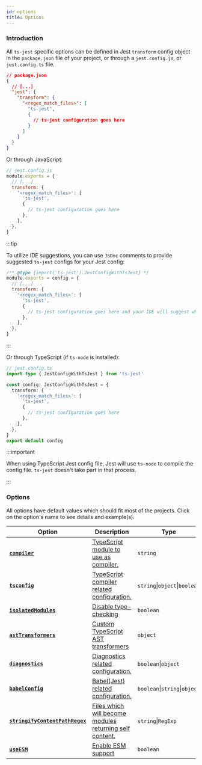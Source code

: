 ```yaml
---
id: options
title: Options
---
```


### Introduction

All `ts-jest` specific options can be defined in Jest `transform` config object in the `package.json` file of your project,
or through a `jest.config.js`, or `jest.config.ts` file.

```json
// package.json
{
  // [...]
  "jest": {
    "transform": {
      "<regex_match_files>": [
        "ts-jest",
        {
          // ts-jest configuration goes here
        }
      ]
    }
  }
}
```

Or through JavaScript:

```js
// jest.config.js
module.exports = {
  // [...]
  transform: {
    '<regex_match_files>': [
      'ts-jest',
      {
        // ts-jest configuration goes here
      },
    ],
  },
}
```

:::tip

To utilize IDE suggestions, you can use `JSDoc` comments to provide suggested `ts-jest` configs for your Jest config:

```js
/** @type {import('ts-jest').JestConfigWithTsJest} */
module.exports = config = {
  // [...]
  transform: {
    '<regex_match_files>': [
      'ts-jest',
      {
        // ts-jest configuration goes here and your IDE will suggest which configs when typing
      },
    ],
  },
}
```

:::

Or through TypeScript (if `ts-node` is installed):

```ts
// jest.config.ts
import type { JestConfigWithTsJest } from 'ts-jest'

const config: JestConfigWithTsJest = {
  transform: {
    '<regex_match_files>': [
      'ts-jest',
      {
        // ts-jest configuration goes here
      },
    ],
  },
}
export default config
```

:::important

When using TypeScript Jest config file, Jest will use `ts-node` to compile the config file. `ts-jest` doesn't take part in
that process.

:::

### Options

All options have default values which should fit most of the projects. Click on the option's name to see details and example(s).

| Option                                                       | Description                                                                          | Type                          | Default        |
| ------------------------------------------------------------ | ------------------------------------------------------------------------------------ | ----------------------------- | -------------- |
| [**`compiler`**][compiler]                                   | [TypeScript module to use as compiler.][compiler]                                    | `string`                      | `"typescript"` |
| [**`tsconfig`**][tsconfig]                                   | [TypeScript compiler related configuration.][tsconfig]                               | `string`\|`object`\|`boolean` | _auto_         |
| [**`isolatedModules`**][isolatedmodules]                     | [Disable type-checking][isolatedmodules]                                             | `boolean`                     | _disabled_     |
| [**`astTransformers`**][asttransformers]                     | [Custom TypeScript AST transformers][asttransformers]                                | `object`                      | _auto_         |
| [**`diagnostics`**][diagnostics]                             | [Diagnostics related configuration.][diagnostics]                                    | `boolean`\|`object`           | _enabled_      |
| [**`babelConfig`**][babelconfig]                             | [Babel(Jest) related configuration.][babelconfig]                                    | `boolean`\|`string`\|`object` | _disabled_     |
| [**`stringifyContentPathRegex`**][stringifycontentpathregex] | [Files which will become modules returning self content.][stringifycontentpathregex] | `string`\|`RegExp`            | _disabled_     |
| [**`useESM`**][useesm]                                       | [Enable ESM support][useesm]                                                         | `boolean`                     | _auto_         |

[compiler]: options/compiler
[tsconfig]: options/tsconfig
[isolatedmodules]: options/isolatedModules
[asttransformers]: options/astTransformers
[diagnostics]: options/diagnostics
[babelconfig]: options/babelConfig
[stringifycontentpathregex]: options/stringifyContentPathRegex
[useesm]: options/useESM
